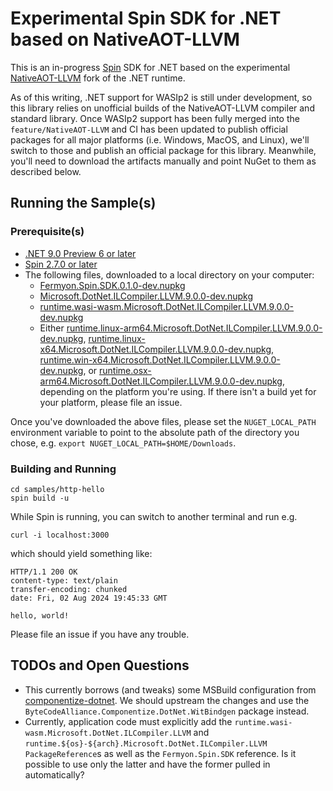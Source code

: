 # Experimental Spin SDK for .NET based on NativeAOT-LLVM

This is an in-progress [Spin](https://github.com/fermyon/spin) SDK for .NET
based on the experimental
[NativeAOT-LLVM](https://github.com/dotnet/runtimelab/tree/feature/NativeAOT-LLVM)
fork of the .NET runtime.

As of this writing, .NET support for WASIp2 is still under development, so this
library relies on unofficial builds of the NativeAOT-LLVM compiler and standard
library.  Once WASIp2 support has been fully merged into the
`feature/NativeAOT-LLVM` and CI has been updated to publish official packages
for all major platforms (i.e. Windows, MacOS, and Linux), we'll switch to those
and publish an official package for this library.  Meanwhile, you'll need to
download the artifacts manually and point NuGet to them as described below.

## Running the Sample(s)

### Prerequisite(s)

- [.NET 9.0 Preview 6 or later](https://dotnet.microsoft.com/en-us/download/dotnet/9.0)
- [Spin 2.7.0 or later](https://github.com/fermyon/spin/releases/tag/v2.7.0)
- The following files, downloaded to a local directory on your computer:
    - [Fermyon.Spin.SDK.0.1.0-dev.nupkg](https://github.com/dicej/spin-dotnet-sdk/releases/download/canary/Fermyon.Spin.SDK.0.1.0-dev.nupkg)
    - [Microsoft.DotNet.ILCompiler.LLVM.9.0.0-dev.nupkg](https://github.com/dicej/spin-dotnet-sdk/releases/download/canary/Microsoft.DotNet.ILCompiler.LLVM.9.0.0-dev.nupkg)
    - [runtime.wasi-wasm.Microsoft.DotNet.ILCompiler.LLVM.9.0.0-dev.nupkg](https://github.com/dicej/spin-dotnet-sdk/releases/download/canary/runtime.wasi-wasm.Microsoft.DotNet.ILCompiler.LLVM.9.0.0-dev.nupkg)
    - Either [runtime.linux-arm64.Microsoft.DotNet.ILCompiler.LLVM.9.0.0-dev.nupkg](https://github.com/dicej/spin-dotnet-sdk/releases/download/canary/runtime.linux-arm64.Microsoft.DotNet.ILCompiler.LLVM.9.0.0-dev.nupkg), [runtime.linux-x64.Microsoft.DotNet.ILCompiler.LLVM.9.0.0-dev.nupkg](https://github.com/dicej/spin-dotnet-sdk/releases/download/canary/runtime.linux-x64.Microsoft.DotNet.ILCompiler.LLVM.9.0.0-dev.nupkg), [runtime.win-x64.Microsoft.DotNet.ILCompiler.LLVM.9.0.0-dev.nupkg](https://github.com/dicej/spin-dotnet-sdk/releases/download/canary/runtime.win-arm64.Microsoft.DotNet.ILCompiler.LLVM.9.0.0-dev.nupkg), or [runtime.osx-arm64.Microsoft.DotNet.ILCompiler.LLVM.9.0.0-dev.nupkg](https://github.com/dicej/spin-dotnet-sdk/releases/download/canary/runtime.osx-arm64.Microsoft.DotNet.ILCompiler.LLVM.9.0.0-dev.nupkg), depending on the platform you're using.  If there isn't a build yet for your platform, please file an issue.

Once you've downloaded the above files, please set the `NUGET_LOCAL_PATH`
environment variable to point to the absolute path of the directory you chose,
e.g. `export NUGET_LOCAL_PATH=$HOME/Downloads`.

### Building and Running

```
cd samples/http-hello
spin build -u
```

While Spin is running, you can switch to another terminal and run e.g.

```
curl -i localhost:3000
```

which should yield something like:

```
HTTP/1.1 200 OK
content-type: text/plain
transfer-encoding: chunked
date: Fri, 02 Aug 2024 19:45:33 GMT

hello, world!
```

Please file an issue if you have any trouble.

## TODOs and Open Questions

- This currently borrows (and tweaks) some MSBuild configuration from [componentize-dotnet](https://github.com/bytecodealliance/componentize-dotnet).  We should upstream the changes and use the `ByteCodeAlliance.Componentize.DotNet.WitBindgen` package instead.
- Currently, application code must explicitly add the `runtime.wasi-wasm.Microsoft.DotNet.ILCompiler.LLVM` and `runtime.${os}-${arch}.Microsoft.DotNet.ILCompiler.LLVM` `PackageReference`s as well as the `Fermyon.Spin.SDK` reference.  Is it possible to use only the latter and have the former pulled in automatically?

